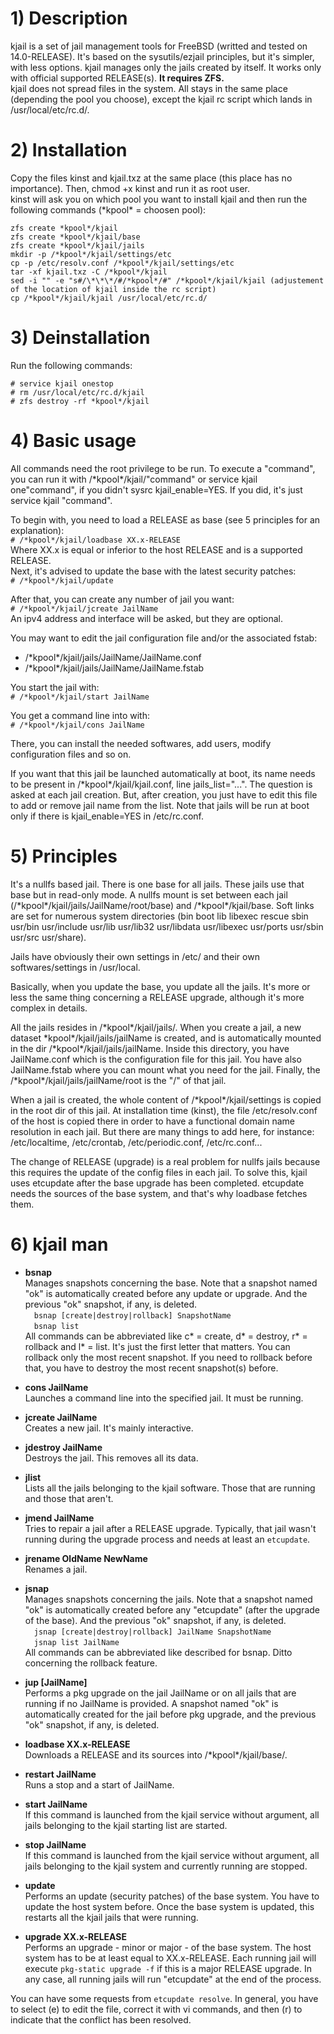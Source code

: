 # 1) Description  

kjail is a set of jail management tools for FreeBSD (writted and tested on 14.0-RELEASE). It's based on the sysutils/ezjail principles, but it's simpler, with less options. kjail manages only the jails created by itself. It works only with official supported RELEASE(s). **It requires ZFS.**  
kjail does not spread files in the system. All stays in the same place (depending the pool you choose), except the kjail rc script which lands in /usr/local/etc/rc.d/.  
  
  
# 2) Installation  

Copy the files kinst and kjail.txz at the same place (this place has no importance). Then, chmod +x kinst and run it as root user.  
kinst will ask you on which pool you want to install kjail and then run the following commands (\*kpool\* = choosen pool):

`zfs create *kpool*/kjail`  
`zfs create *kpool*/kjail/base`  
`zfs create *kpool*/kjail/jails`  
`mkdir -p /*kpool*/kjail/settings/etc`  
`cp -p /etc/resolv.conf /*kpool*/kjail/settings/etc`  
`tar -xf kjail.txz -C /*kpool*/kjail`  
`sed -i "" -e "s#/\*\*\*/#/*kpool*/#" /*kpool*/kjail/kjail (adjustement of the location of kjail inside the rc script)`  
`cp /*kpool*/kjail/kjail /usr/local/etc/rc.d/`  



# 3) Deinstallation  

Run the following commands:

`# service kjail onestop`  
`# rm /usr/local/etc/rc.d/kjail`  
`# zfs destroy -rf *kpool*/kjail`  


# 4) Basic usage  

All commands need the root privilege to be run.
To execute a "command", you can run it with /\*kpool\*/kjail/"command" or service kjail one"command", if you didn't sysrc kjail_enable=YES. If you did, it's just service kjail "command".

To begin with, you need to load a RELEASE as base (see 5 principles for an explanation):  
`# /*kpool*/kjail/loadbase XX.x-RELEASE`  
Where XX.x is equal or inferior to the host RELEASE and is a supported RELEASE.  
Next, it's advised to update the base with the latest security patches:  
`# /*kpool*/kjail/update`  

After that, you can create any number of jail you want:  
`# /*kpool*/kjail/jcreate JailName`  
An ipv4 address and interface will be asked, but they are optional.  

You may want to edit the jail configuration file and/or the associated fstab:  
- /\*kpool\*/kjail/jails/JailName/JailName.conf
- /\*kpool\*/kjail/jails/JailName/JailName.fstab

You start the jail with:  
`# /*kpool*/kjail/start JailName`  

You get a command line into with:  
`# /*kpool*/kjail/cons JailName`  

There, you can install the needed softwares, add users, modify configuration files and so on.  

If you want that this jail be launched automatically at boot, its name needs to be present in /\*kpool\*/kjail/kjail.conf, line jails_list="...". The question is asked at each jail creation. But, after creation, you just have to edit this file to add or remove jail name from the list. Note that jails will be run at boot only if there is kjail_enable=YES in /etc/rc.conf.  


# 5) Principles  

It's a nullfs based jail. There is one base for all jails. These jails use that base but in read-only mode. A nullfs mount is set between each jail (/\*kpool\*/kjail/jails/JailName/root/base) and /\*kpool\*/kjail/base. Soft links are set for numerous system directories (bin boot lib libexec rescue sbin usr/bin usr/include usr/lib usr/lib32 usr/libdata usr/libexec usr/ports usr/sbin usr/src usr/share).

Jails have obviously their own settings in /etc/ and their own softwares/settings in /usr/local.

Basically, when you update the base, you update all the jails. It's more or less the same thing concerning a RELEASE upgrade, although it's more complex in details.

All the jails resides in /\*kpool\*/kjail/jails/. When you create a jail, a new dataset \*kpool\*/kjail/jails/jailName is created, and is automatically mounted in the dir /\*kpool\*/kjail/jails/jailName. Inside this directory, you have JailName.conf which is the configuration file for this jail. You have also JailName.fstab where you can mount what you need for the jail. Finally, the /\*kpool\*/kjail/jails/jailName/root is the "/" of that jail.

When a jail is created, the whole content of /\*kpool\*/kjail/settings is copied in the root dir of this jail. At installation time (kinst), the file /etc/resolv.conf of the host is copied there in order to have a functional domain name resolution in each jail. But there are many things to add here, for instance: /etc/localtime, /etc/crontab, /etc/periodic.conf, /etc/rc.conf...

The change of RELEASE (upgrade) is a real problem for nullfs jails because this requires the update of the config files in each jail. To solve this, kjail uses etcupdate after the base upgrade has been completed. etcupdate needs the sources of the base system, and that's why loadbase fetches them.


# 6) kjail man  

- **bsnap**  
Manages snapshots concerning the base. Note that a snapshot named "ok" is automatically created before any update or upgrade. And the previous "ok" snapshot, if any, is deleted.  
&emsp;`bsnap [create|destroy|rollback] SnapshotName`  
&emsp;`bsnap list`  
All commands can be abbreviated like c* = create, d* = destroy, r* = rollback and l* = list. It's just the first letter that matters.
You can rollback only the most recent snapshot. If you need to rollback before that, you have to destroy the most recent snapshot(s) before.  

- **cons JailName**  
Launches a command line into the specified jail. It must be running. 

- **jcreate JailName**  
Creates a new jail. It's mainly interactive.

- **jdestroy JailName**  
Destroys the jail. This removes all its data.

- **jlist**  
Lists all the jails belonging to the kjail software. Those that are running and those that aren't.

- **jmend JailName**  
Tries to repair a jail after a RELEASE upgrade. Typically, that jail wasn't running during the upgrade process and needs at least an `etcupdate`.

- **jrename OldName NewName**  
Renames a jail.

- **jsnap**  
Manages snapshots concerning the jails. Note that a snapshot named "ok" is automatically created before any "etcupdate" (after the upgrade of the base). And the previous "ok" snapshot, if any, is deleted.  
&emsp;`jsnap [create|destroy|rollback] JailName SnapshotName`  
&emsp;`jsnap list JailName`  
All commands can be abbreviated like described for bsnap. Ditto concerning the rollback feature.

- **jup [JailName]**  
Performs a pkg upgrade on the jail JailName or on all jails that are running if no JailName is provided. A snapshot named "ok" is automatically created for the jail before pkg upgrade, and the previous "ok" snapshot, if any, is deleted.

- **loadbase XX.x-RELEASE**  
Downloads a RELEASE and its sources into /\*kpool\*/kjail/base/.

- **restart JailName**  
Runs a stop and a start of JailName.

- **start JailName**  
If this command is launched from the kjail service without argument, all jails belonging to the kjail starting list are started.

- **stop JailName**  
If this command is launched from the kjail service without argument, all jails belonging to the kjail system and currently running are stopped.

- **update**  
Performs an update (security patches) of the base system. You have to update the host system before. Once the base system is updated, this restarts all the kjail jails that were running.

- **upgrade XX.x-RELEASE**  
Performs an upgrade - minor or major - of the base system. The host system has to be at least equal to XX.x-RELEASE. Each running jail will execute `pkg-static upgrade -f` if this is a major RELEASE upgrade. In any case, all running jails will run "etcupdate" at the end of the process.

You can have some requests from `etcupdate resolve`. In general, you have to select (e) to edit the file, correct it with vi commands, and then (r) to indicate that the conflict has been resolved.
